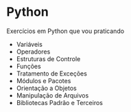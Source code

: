 # Python

<p>
 Exercícios em Python que vou praticando
</p>

<ul>
 <li>Variáveis</li>
 <li>Operadores</li>
 <li>Estruturas de Controle</li>
 <li>Funções</li>
 <li>Tratamento de Exceções</li>
 <li>Módulos e Pacotes</li>
 <li>Orientação a Objetos</li>
 <li>Manipulação de Arquivos</li>
 <li>Bibliotecas Padrão e Terceiros</li>
</ul>
